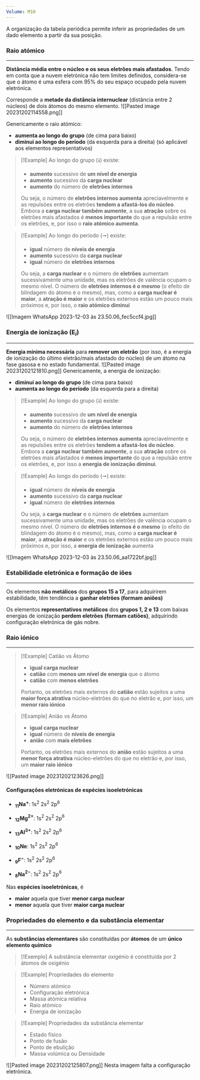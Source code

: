 ```yaml
---
Volume: M10
---
```

A organização da tabela periódica permite inferir as propriedades de um dado elemento a partir da sua posição.
### Raio atómico
---
**Distância média entre o núcleo e os seus eletrões mais afastados**.
Tendo em conta que a nuvem eletrónica não tem limites definidos, considera-se que o átomo é uma esfera com 95% do seu espaço ocupado pela nuvem eletrónica. 

Corresponde a **metade da distância internuclear** (distância entre 2 núcleos) de dois átomos do mesmo elemento.
![[Pasted image 20231202114558.png]]

Genericamente o raio atómico:
- **aumenta ao longo do grupo** (de cima para baixo)
- **diminui ao longo do período** (da esquerda para a direita)
(só aplicável aos elementos representativos)

>[!Example] Ao longo do grupo (🠗) existe:
>- **aumento** sucessivo de **um nível de energia**
>- **aumento** sucessivo da **carga nuclear**
>- **aumento** do número de **eletrões internos**
>
>Ou seja, o número de **eletrões internos aumenta** apreciavelmente e as repulsões entre os eletrões **tendem a afastá-los do núcleo**.
>Embora a **carga nuclear também aumente**, a sua **atração** sobre os eletrões mais afastados é **menos importante** do que a repulsão entre os eletrões, e, por isso o **raio atómico aumenta**.

>[!Example] Ao longo do período (🠖) existe:
>- **igual** número de **níveis de energia**
>- **aumento** sucessivo da **carga nuclear**
>- **igual** número de **eletrões internos**
>
>Ou seja, a **carga nuclear** e o número de **eletrões** aumentam sucessivamente uma unidade, mas os eletrões de valência ocupam o mesmo nível.
>O número de **eletrões internos é o mesmo** (o efeito de blindagem do átomo é o mesmo), mas, como a **carga nuclear é maior**, a **atração é maior** e os eletrões externos estão um pouco mais próximos e, por isso, o **raio atómico diminui**

![[Imagem WhatsApp 2023-12-03 às 23.50.06_fec5ccf4.jpg]]
### Energia de ionização (E$_i$)
---
**Energia mínima necessária** para **remover um eletrão** (por isso, é a energia de ionização do último eletrão/mais afastado do núcleo) de um átomo na fase gasosa e no estado fundamental.
![[Pasted image 20231202121810.png]]
Genericamente, a energia de ionização:
- **diminui ao longo do grupo** (de cima para baixo)
- **aumenta ao longo do período** (da esquerda para a direita)

>[!Example] Ao longo do grupo (🠗) existe:
>- **aumento** sucessivo de **um nível de energia**
>- **aumento** sucessivo da **carga nuclear**
>- **aumento** do número de **eletrões internos**
>
>Ou seja, o número de **eletrões internos aumenta** apreciavelmente e as repulsões entre os eletrões **tendem a afastá-los do núcleo**.
>Embora a **carga nuclear também aumente**, a sua **atração** sobre os eletrões mais afastados é **menos importante** do que a repulsão entre os eletrões, e, por isso a **energia de ionização diminui**.

>[!Example] Ao longo do período (🠖) existe:
>- **igual** número de **níveis de energia**
>- **aumento** sucessivo da **carga nuclear**
>- **igual** número de **eletrões internos**
>
>Ou seja, a **carga nuclear** e o número de **eletrões** aumentam sucessivamente uma unidade, mas os eletrões de valência ocupam o mesmo nível.
>O número de **eletrões internos é o mesmo** (o efeito de blindagem do átomo é o mesmo), mas, como a **carga nuclear é maior**, a **atração é maior** e os eletrões externos estão um pouco mais próximos e, por isso, a **energia de ionização** aumenta

![[Imagem WhatsApp 2023-12-03 às 23.50.06_aa1722bf.jpg]]
### Estabilidade eletrónica e formação de iões
---
Os elementos **não metálicos** dos **grupos 15 a 17**, para adquirirem estabilidade, têm tendência a **ganhar eletrões (formam aniões)**

Os elementos **representativos** **metálicos** dos **grupos 1, 2 e 13** com baixas energias de ionização **perdem eletrões** **(formam catiões)**, adquirindo configuração eletrónica de gás nobre.
### Raio iónico
---
>[!Example] Catião vs Átomo
>- **igual carga nuclear**
>- **catião** com **menos um nível de energia** que o átomo
>- **catião** com **menos eletrões**
>
>Portanto, os eletrões mais externos do **catião** estão sujeitos a uma **maior força atrativa** núcleo-eletrões do que no eletrão e, por isso, um **menor raio iónico**

>[!Example] Anião vs Átomo
>- **igual carga nuclear**
>- **igual** número de **níveis de energia**
>- **anião** com **mais eletrões**
>
>Portanto, os eletrões mais externos do **anião** estão sujeitos a uma **menor força atrativa** núcleo-eletrões do que no eletrão e, por isso, um **maior raio iónico**

![[Pasted image 20231202123626.png]]
#### Configurações eletrónicas de espécies isoeletrónicas

- **$_{11}$Na$^{+}$**: 1s$^2$ 2s$^2$ 2p$^6$  
- **$_{12}$Mg$^{2+}$**: 1s$^2$ 2s$^2$ 2p$^6$  
- **$_{13}$Al$^{3+}$**: 1s$^2$ 2s$^2$ 2p$^6$  

- **$_{10}$Ne**: 1s$^2$ 2s$^2$ 2p$^6$  
- **$_{9}$F$^{-}$**: 1s$^2$ 2s$^2$ 2p$^6$  
- **$_{8}$Na$^{2-}$**: 1s$^2$ 2s$^2$ 2p$^6$ 

Nas **espécies isoeletrónicas**, é
- **maior** aquela que tiver **menor carga nuclear**
- **menor** aquela que tiver **maior carga nuclear**

### Propriedades do elemento e da substância elementar
---
As **substâncias elementares** são constituídas por **átomos** de um **único elemento químico**
>[!Exemplo]
>A substância elementar oxigénio é constituída por 2 átomos de oxigénio

>[!Example] Propriedades do elemento
>- Número atómico
>- Configuração eletrónica
>- Massa atómica relativa
>- Raio atómico
>- Energia de ionização

>[!Example] Propriedades da substância elementar
>- Estado físico
>- Ponto de fusão
>- Ponto de ebulição
>- Massa volúmica ou Densidade


![[Pasted image 20231202125807.png]]
Nesta imagem falta a configuração eletrónica.